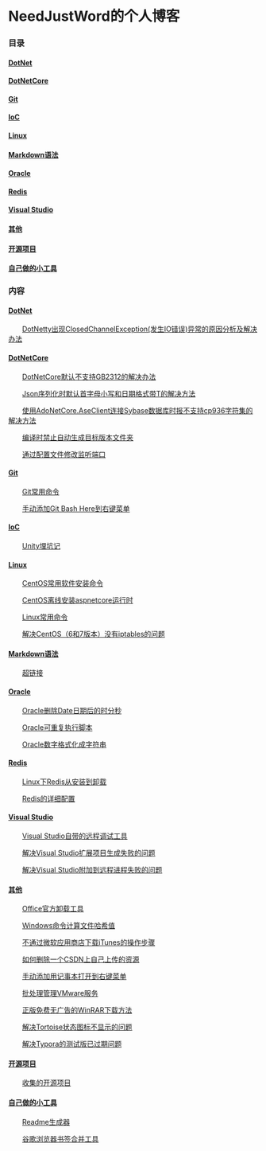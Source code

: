 ﻿# NeedJustWord的个人博客

### 目录

#### [DotNet](#dotnet-1)

#### [DotNetCore](#dotnetcore-1)

#### [Git](#git-1)

#### [IoC](#ioc-1)

#### [Linux](#linux-1)

#### [Markdown语法](#markdown语法-1)

#### [Oracle](#oracle-1)

#### [Redis](#redis-1)

#### [Visual Studio](#visual-studio-1)

#### [其他](#其他-1)

#### [开源项目](#开源项目-1)

#### [自己做的小工具](#自己做的小工具-1)



### 内容

#### [DotNet](Blog/DotNet)

&emsp;&emsp;[DotNetty出现ClosedChannelException(发生IO错误)异常的原因分析及解决办法](Blog/DotNet/DotNetty出现ClosedChannelException(发生IO错误)异常的原因分析及解决办法.md)

#### [DotNetCore](Blog/DotNetCore)

&emsp;&emsp;[DotNetCore默认不支持GB2312的解决办法](Blog/DotNetCore/DotNetCore默认不支持GB2312的解决办法.md)

&emsp;&emsp;[Json序列化时默认首字母小写和日期格式带T的解决方法](Blog/DotNetCore/Json序列化时默认首字母小写和日期格式带T的解决方法.md)

&emsp;&emsp;[使用AdoNetCore.AseClient连接Sybase数据库时报不支持cp936字符集的解决方法](Blog/DotNetCore/使用AdoNetCore.AseClient连接Sybase数据库时报不支持cp936字符集的解决方法.md)

&emsp;&emsp;[编译时禁止自动生成目标版本文件夹](Blog/DotNetCore/编译时禁止自动生成目标版本文件夹.md)

&emsp;&emsp;[通过配置文件修改监听端口](Blog/DotNetCore/通过配置文件修改监听端口.md)

#### [Git](Blog/Git)

&emsp;&emsp;[Git常用命令](Blog/Git/Git常用命令.md)

&emsp;&emsp;[手动添加Git Bash Here到右键菜单](Blog/Git/手动添加Git%20Bash%20Here到右键菜单.md)

#### [IoC](Blog/IoC)

&emsp;&emsp;[Unity埋坑记](Blog/IoC/Unity埋坑记.md)

#### [Linux](Blog/Linux)

&emsp;&emsp;[CentOS常用软件安装命令](Blog/Linux/CentOS常用软件安装命令.md)

&emsp;&emsp;[CentOS离线安装aspnetcore运行时](Blog/Linux/CentOS离线安装aspnetcore运行时.md)

&emsp;&emsp;[Linux常用命令](Blog/Linux/Linux常用命令.md)

&emsp;&emsp;[解决CentOS（6和7版本）没有iptables的问题](Blog/Linux/解决CentOS（6和7版本）没有iptables的问题.md)

#### [Markdown语法](Blog/Markdown语法)

&emsp;&emsp;[超链接](Blog/Markdown语法/超链接.md)

#### [Oracle](Blog/Oracle)

&emsp;&emsp;[Oracle删除Date日期后的时分秒](Blog/Oracle/Oracle删除Date日期后的时分秒.md)

&emsp;&emsp;[Oracle可重复执行脚本](Blog/Oracle/Oracle可重复执行脚本.md)

&emsp;&emsp;[Oracle数字格式化成字符串](Blog/Oracle/Oracle数字格式化成字符串.md)

#### [Redis](Blog/Redis)

&emsp;&emsp;[Linux下Redis从安装到卸载](Blog/Redis/Linux下Redis从安装到卸载.md)

&emsp;&emsp;[Redis的详细配置](Blog/Redis/Redis的详细配置.md)

#### [Visual Studio](Blog/Visual%20Studio)

&emsp;&emsp;[Visual Studio自带的远程调试工具](Blog/Visual%20Studio/Visual%20Studio自带的远程调试工具.md)

&emsp;&emsp;[解决Visual Studio扩展项目生成失败的问题](Blog/Visual%20Studio/解决Visual%20Studio扩展项目生成失败的问题.md)

&emsp;&emsp;[解决Visual Studio附加到远程进程失败的问题](Blog/Visual%20Studio/解决Visual%20Studio附加到远程进程失败的问题.md)

#### [其他](Blog/其他)

&emsp;&emsp;[Office官方卸载工具](Blog/其他/Office官方卸载工具.md)

&emsp;&emsp;[Windows命令计算文件哈希值](Blog/其他/Windows命令计算文件哈希值.md)

&emsp;&emsp;[不通过微软应用商店下载iTunes的操作步骤](Blog/其他/不通过微软应用商店下载iTunes的操作步骤.md)

&emsp;&emsp;[如何删除一个CSDN上自己上传的资源](Blog/其他/如何删除一个CSDN上自己上传的资源.md)

&emsp;&emsp;[手动添加用记事本打开到右键菜单](Blog/其他/手动添加用记事本打开到右键菜单.md)

&emsp;&emsp;[批处理管理VMware服务](Blog/其他/批处理管理VMware服务.md)

&emsp;&emsp;[正版免费无广告的WinRAR下载方法](Blog/其他/正版免费无广告的WinRAR下载方法.md)

&emsp;&emsp;[解决Tortoise状态图标不显示的问题](Blog/其他/解决Tortoise状态图标不显示的问题.md)

&emsp;&emsp;[解决Typora的测试版已过期问题](Blog/其他/解决Typora的测试版已过期问题.md)

#### [开源项目](Blog/开源项目)

&emsp;&emsp;[收集的开源项目](Blog/开源项目/收集的开源项目.md)

#### [自己做的小工具](Blog/自己做的小工具)

&emsp;&emsp;[Readme生成器](Blog/自己做的小工具/Readme生成器.md)

&emsp;&emsp;[谷歌浏览器书签合并工具](Blog/自己做的小工具/谷歌浏览器书签合并工具.md)

